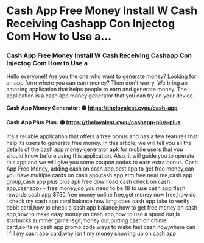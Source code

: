 # Cash App Free Money Install W Cash Receiving Cashapp Con Injectog Com How to Use a...

### Cash App Free Money Install W Cash Receiving Cashapp Con Injectog Com How to Use a 

Hello everyone!! Are you the one who want to generate money? Looking for an app form where you can earn money? Then don't worry. We bring an amazing application that helps people to earn and generate money. The application is a cash app money generator that you can try on your device.

<strong>Cash App Money Generator: 🟢 https://theloyalest.cyou/cash-app</strong>

<strong>Cash App Plus Plus: 🟢 https://theloyalest.cyou/cashapp-plus-plus</strong>

It's a reliable application that offers a free bonus and has a few features that help its users to generate free money. In this article, we will tell you all the details of the cash app money generator apk for mobile users that you should know before using this application. Also, it will guide you to operate this app and we will give you some coupon codes to earn extra bonus. Cash App Free Money, adding cash on cash app,best app to get free money,can you have multiple cards on cash app,cash app atm free near me,cash app group,cash app plus plus apk free download,cash check on cash app,cashapp++ free money,do you need to be 18 to use cash app,flash rewards cash app $750,free money online free,get money now free,how do i check my cash app card balance,how long does cash app take to verify debit card,how to check a cash app balance,how to get free money on cash app,how to make easy money on cash app,how to use a speed out,is starbucks summer game legit,money out,putting cash on chime card,solitaire cash app promo code,ways to make fast cash now,where can i fill my cash app card,why isn t my money showing up on cash app
